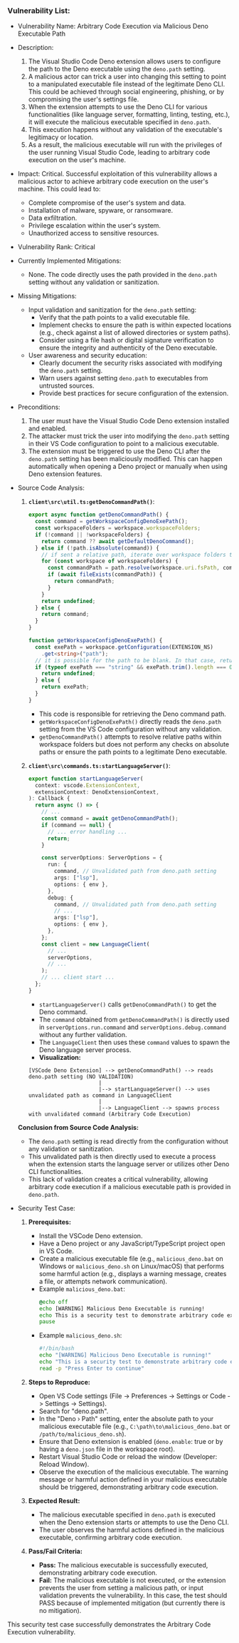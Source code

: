 ### Vulnerability List:

- Vulnerability Name: Arbitrary Code Execution via Malicious Deno Executable Path
- Description:
  1. The Visual Studio Code Deno extension allows users to configure the path to the Deno executable using the `deno.path` setting.
  2. A malicious actor can trick a user into changing this setting to point to a manipulated executable file instead of the legitimate Deno CLI. This could be achieved through social engineering, phishing, or by compromising the user's settings file.
  3. When the extension attempts to use the Deno CLI for various functionalities (like language server, formatting, linting, testing, etc.), it will execute the malicious executable specified in `deno.path`.
  4. This execution happens without any validation of the executable's legitimacy or location.
  5. As a result, the malicious executable will run with the privileges of the user running Visual Studio Code, leading to arbitrary code execution on the user's machine.
- Impact:
  Critical. Successful exploitation of this vulnerability allows a malicious actor to achieve arbitrary code execution on the user's machine. This could lead to:
    - Complete compromise of the user's system and data.
    - Installation of malware, spyware, or ransomware.
    - Data exfiltration.
    - Privilege escalation within the user's system.
    - Unauthorized access to sensitive resources.
- Vulnerability Rank: Critical
- Currently Implemented Mitigations:
  - None. The code directly uses the path provided in the `deno.path` setting without any validation or sanitization.
- Missing Mitigations:
  - Input validation and sanitization for the `deno.path` setting:
    - Verify that the path points to a valid executable file.
    - Implement checks to ensure the path is within expected locations (e.g., check against a list of allowed directories or system paths).
    - Consider using a file hash or digital signature verification to ensure the integrity and authenticity of the Deno executable.
  - User awareness and security education:
    - Clearly document the security risks associated with modifying the `deno.path` setting.
    - Warn users against setting `deno.path` to executables from untrusted sources.
    - Provide best practices for secure configuration of the extension.
- Preconditions:
  1. The user must have the Visual Studio Code Deno extension installed and enabled.
  2. The attacker must trick the user into modifying the `deno.path` setting in their VS Code configuration to point to a malicious executable.
  3. The extension must be triggered to use the Deno CLI after the `deno.path` setting has been maliciously modified. This can happen automatically when opening a Deno project or manually when using Deno extension features.
- Source Code Analysis:

  1. **`client\src\util.ts:getDenoCommandPath()`**:
     ```typescript
     export async function getDenoCommandPath() {
       const command = getWorkspaceConfigDenoExePath();
       const workspaceFolders = workspace.workspaceFolders;
       if (!command || !workspaceFolders) {
         return command ?? await getDefaultDenoCommand();
       } else if (!path.isAbsolute(command)) {
         // if sent a relative path, iterate over workspace folders to try and resolve.
         for (const workspace of workspaceFolders) {
           const commandPath = path.resolve(workspace.uri.fsPath, command);
           if (await fileExists(commandPath)) {
             return commandPath;
           }
         }
         return undefined;
       } else {
         return command;
       }
     }

     function getWorkspaceConfigDenoExePath() {
       const exePath = workspace.getConfiguration(EXTENSION_NS)
         .get<string>("path");
       // it is possible for the path to be blank. In that case, return undefined
       if (typeof exePath === "string" && exePath.trim().length === 0) {
         return undefined;
       } else {
         return exePath;
       }
     }
     ```
     - This code is responsible for retrieving the Deno command path.
     - `getWorkspaceConfigDenoExePath()` directly reads the `deno.path` setting from the VS Code configuration without any validation.
     - `getDenoCommandPath()` attempts to resolve relative paths within workspace folders but does not perform any checks on absolute paths or ensure the path points to a legitimate Deno executable.

  2. **`client\src\commands.ts:startLanguageServer()`**:
     ```typescript
     export function startLanguageServer(
       context: vscode.ExtensionContext,
       extensionContext: DenoExtensionContext,
     ): Callback {
       return async () => {
         // ...
         const command = await getDenoCommandPath();
         if (command == null) {
           // ... error handling ...
           return;
         }

         const serverOptions: ServerOptions = {
           run: {
             command, // Unvalidated path from deno.path setting
             args: ["lsp"],
             options: { env },
           },
           debug: {
             command, // Unvalidated path from deno.path setting
             // ...
             args: ["lsp"],
             options: { env },
           },
         };
         const client = new LanguageClient(
           // ...
           serverOptions,
           // ...
         );
         // ... client start ...
       };
     }
     ```
     - `startLanguageServer()` calls `getDenoCommandPath()` to get the Deno command.
     - The `command` obtained from `getDenoCommandPath()` is directly used in `serverOptions.run.command` and `serverOptions.debug.command` without any further validation.
     - The `LanguageClient` then uses these `command` values to spawn the Deno language server process.
     - **Visualization:**

     ```
     [VSCode Deno Extension] --> getDenoCommandPath() --> reads deno.path setting (NO VALIDATION)
                           |
                           |--> startLanguageServer() --> uses unvalidated path as command in LanguageClient
                           |
                           |--> LanguageClient --> spawns process with unvalidated command (Arbitrary Code Execution)
     ```

  **Conclusion from Source Code Analysis:**
  - The `deno.path` setting is read directly from the configuration without any validation or sanitization.
  - This unvalidated path is then directly used to execute a process when the extension starts the language server or utilizes other Deno CLI functionalities.
  - This lack of validation creates a critical vulnerability, allowing arbitrary code execution if a malicious executable path is provided in `deno.path`.

- Security Test Case:

  1. **Prerequisites:**
     - Install the VSCode Deno extension.
     - Have a Deno project or any JavaScript/TypeScript project open in VS Code.
     - Create a malicious executable file (e.g., `malicious_deno.bat` on Windows or `malicious_deno.sh` on Linux/macOS) that performs some harmful action (e.g., displays a warning message, creates a file, or attempts network communication).
     - Example `malicious_deno.bat`:
       ```bat
       @echo off
       echo [WARNING] Malicious Deno Executable is running!
       echo This is a security test to demonstrate arbitrary code execution.
       pause
       ```
     - Example `malicious_deno.sh`:
       ```sh
       #!/bin/bash
       echo "[WARNING] Malicious Deno Executable is running!"
       echo "This is a security test to demonstrate arbitrary code execution."
       read -p "Press Enter to continue"
       ```

  2. **Steps to Reproduce:**
     - Open VS Code settings (File -> Preferences -> Settings or Code -> Settings -> Settings).
     - Search for "deno.path".
     - In the "Deno › Path" setting, enter the absolute path to your malicious executable file (e.g., `C:\path\to\malicious_deno.bat` or `/path/to/malicious_deno.sh`).
     - Ensure that Deno extension is enabled (`deno.enable`: true or by having a `deno.json` file in the workspace root).
     - Restart Visual Studio Code or reload the window (Developer: Reload Window).
     - Observe the execution of the malicious executable. The warning message or harmful action defined in your malicious executable should be triggered, demonstrating arbitrary code execution.

  3. **Expected Result:**
     - The malicious executable specified in `deno.path` is executed when the Deno extension starts or attempts to use the Deno CLI.
     - The user observes the harmful actions defined in the malicious executable, confirming arbitrary code execution.

  4. **Pass/Fail Criteria:**
     - **Pass:** The malicious executable is successfully executed, demonstrating arbitrary code execution.
     - **Fail:** The malicious executable is not executed, or the extension prevents the user from setting a malicious path, or input validation prevents the vulnerability. In this case, the test should PASS because of implemented mitigation (but currently there is no mitigation).

This security test case successfully demonstrates the Arbitrary Code Execution vulnerability.
